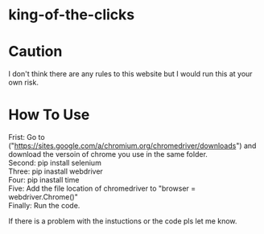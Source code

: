 # king-of-the-clicks

# Caution
I don't think there are any rules to this website but I would run this at your own risk.

# How To Use
Frist: Go to ("https://sites.google.com/a/chromium.org/chromedriver/downloads") and download the versoin of chrome you use in the same folder.                                 
Second: pip install selenium                                                                                                                                                 
Three: pip inastall webdriver                                                                                                                                                  
Four: pip inastall time                                                                                                                                                       
Five: Add the file location of chromedriver to "browser = webdriver.Chrome()"                                                                                                  
Finally: Run the code.

If there is a problem with the instuctions or the code pls let me know.
